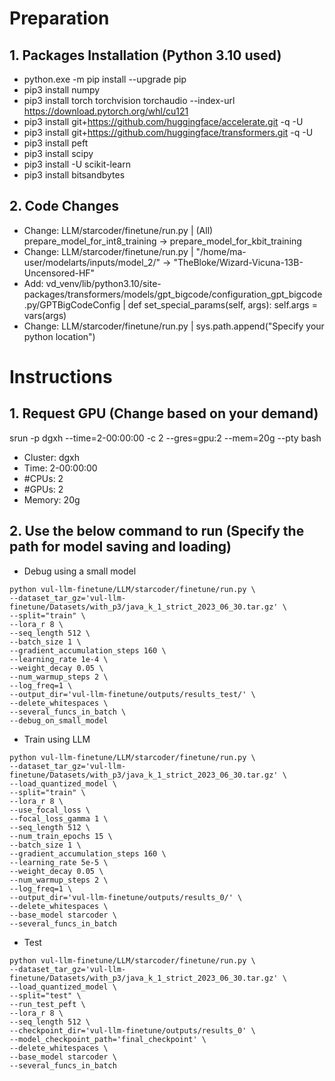 # Preparation
## **1. Packages Installation (Python 3.10 used)**
 - python.exe -m pip install --upgrade pip
 - pip3 install numpy
 - pip3 install torch torchvision torchaudio --index-url https://download.pytorch.org/whl/cu121
 - pip3 install git+https://github.com/huggingface/accelerate.git -q -U
 - pip3 install git+https://github.com/huggingface/transformers.git -q -U
 - pip3 install peft
 - pip3 install scipy
 - pip3 install -U scikit-learn
 - pip3 install bitsandbytes

## **2. Code Changes**
 - Change: LLM/starcoder/finetune/run.py | (All) prepare_model_for_int8_training -> prepare_model_for_kbit_training
 - Change: LLM/starcoder/finetune/run.py | "/home/ma-user/modelarts/inputs/model_2/" -> "TheBloke/Wizard-Vicuna-13B-Uncensored-HF"
 - Add: vd_venv/lib/python3.10/site-packages/transformers/models/gpt_bigcode/configuration_gpt_bigcode.py/GPTBigCodeConfig | def set_special_params(self, args): self.args = vars(args)
 - Change: LLM/starcoder/finetune/run.py | sys.path.append("Specify your python location")

# Instructions
## **1. Request GPU (Change based on your demand)**
srun -p dgxh --time=2-00:00:00 -c 2 --gres=gpu:2 --mem=20g --pty bash
 - Cluster: dgxh
 - Time: 2-00:00:00
 - #CPUs: 2
 - #GPUs: 2
 - Memory: 20g

## **2. Use the below command to run (Specify the path for model saving and loading)**
 - Debug using a small model
```
python vul-llm-finetune/LLM/starcoder/finetune/run.py \
--dataset_tar_gz='vul-llm-finetune/Datasets/with_p3/java_k_1_strict_2023_06_30.tar.gz' \
--split="train" \
--lora_r 8 \
--seq_length 512 \
--batch_size 1 \
--gradient_accumulation_steps 160 \
--learning_rate 1e-4 \
--weight_decay 0.05 \
--num_warmup_steps 2 \
--log_freq=1 \
--output_dir='vul-llm-finetune/outputs/results_test/' \
--delete_whitespaces \
--several_funcs_in_batch \
--debug_on_small_model
```

 - Train using LLM   
```
python vul-llm-finetune/LLM/starcoder/finetune/run.py \
--dataset_tar_gz='vul-llm-finetune/Datasets/with_p3/java_k_1_strict_2023_06_30.tar.gz' \
--load_quantized_model \
--split="train" \
--lora_r 8 \
--use_focal_loss \
--focal_loss_gamma 1 \
--seq_length 512 \
--num_train_epochs 15 \
--batch_size 1 \
--gradient_accumulation_steps 160 \
--learning_rate 5e-5 \
--weight_decay 0.05 \
--num_warmup_steps 2 \
--log_freq=1 \
--output_dir='vul-llm-finetune/outputs/results_0/' \
--delete_whitespaces \
--base_model starcoder \
--several_funcs_in_batch
```

 - Test
```
python vul-llm-finetune/LLM/starcoder/finetune/run.py \
--dataset_tar_gz='vul-llm-finetune/Datasets/with_p3/java_k_1_strict_2023_06_30.tar.gz' \
--load_quantized_model \
--split="test" \
--run_test_peft \
--lora_r 8 \
--seq_length 512 \
--checkpoint_dir='vul-llm-finetune/outputs/results_0' \
--model_checkpoint_path='final_checkpoint' \
--delete_whitespaces \
--base_model starcoder \
--several_funcs_in_batch
```
